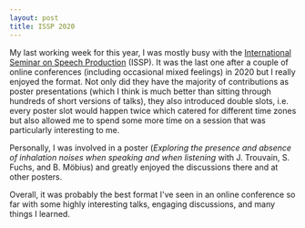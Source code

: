 ```yaml
---
layout: post
title: ISSP 2020
---
```

My last working week for this year, I was mostly busy with the [International Seminar on Speech Production](https://issp2020.yale.edu/) (ISSP). It was the last one after a couple of online conferences (including occasional mixed feelings) in 2020 but I really enjoyed the format. Not only did they have the majority of contributions as poster presentations (which I think is much better than sitting through hundreds of short versions of talks), they also introduced double slots, i.e. every poster slot would happen twice which catered for different time zones but also allowed me to spend some more time on a session that was particularly interesting to me.

Personally, I was involved in a poster (*Exploring the presence and absence of inhalation noises when speaking and when listening* with J. Trouvain, S. Fuchs, and B. Möbius) and greatly enjoyed the discussions there and at other posters.

Overall, it was probably the best format I've seen in an online conference so far with some highly interesting talks, engaging discussions, and many things I learned.
